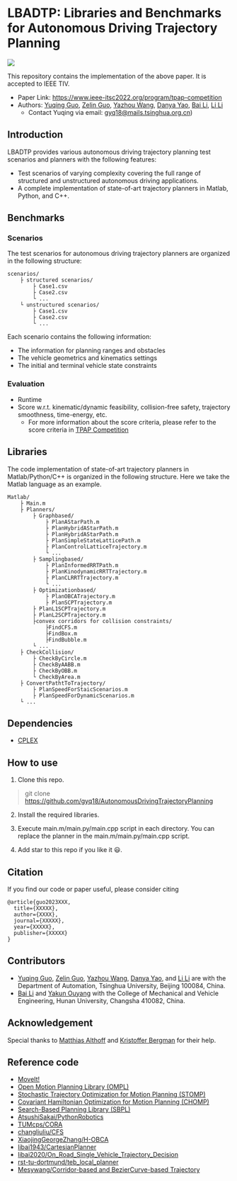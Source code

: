 # LBADTP: Libraries and Benchmarks for Autonomous Driving Trajectory Planning


![](./results/result.png)

This repository contains the implementation of the above paper. It is accepted to IEEE TIV.
- Paper Link: https://www.ieee-itsc2022.org/program/tpap-competition
- Authors: [Yuqing Guo](https://github.com/gyq18), [Zelin Guo](https://github.com/guozelin-ai), [Yazhou Wang](https://github.com/guozelin-ai), [Danya Yao](https://www.au.tsinghua.edu.cn/info/1076/1608.htm), [Bai Li](http://grjl.hnu.edu.cn/p/19232984984B4AF50942E7C9F74E071F), [Li Li](https://www.au.tsinghua.edu.cn/info/1096/1530.htm)
    - Contact Yuqing via email: gyq18@mails.tsinghua.org.cn)

## Introduction

LBADTP provides various autonomous driving trajectory planning test scenarios and planners with the following features:
- Test scenarios of varying complexity covering the full range of structured and unstructured autonomous driving applications.
- A complete implementation of state-of-art trajectory planners in Matlab, Python, and C++. 


## Benchmarks

### Scenarios
The test scenarios for autonomous driving trajectory planners are organized in the following structure:
```
scenarios/
    ├ structured scenarios/
        ├ Case1.csv
        ├ Case2.csv
        └ ...
    └ unstructured scenarios/
        ├ Case1.csv
        ├ Case2.csv
        └ ...
```
Each scenario contains the following information:
- The information for planning ranges and obstacles
- The vehicle geometrics and kinematics settings
- The initial and terminal vehicle state constraints

### Evaluation

- Runtime
- Score w.r.t. kinematic/dynamic feasibility, collision-free safety, trajectory smoothness, time-energy, etc.
   - For more information about the score criteria, please refer to the score criteria in  [TPAP Competition](https://www.ieee-itsc2022.org/program/tpap-competition)

## Libraries
The code implementation of state-of-art trajectory planners in Matlab/Python/C++ is organized in the following structure.
Here we take the Matlab language as an example.
```
Matlab/
    ├ Main.m
    ├ Planners/
        ├ Graphbased/
            ├ PlanAStarPath.m
            ├ PlanHybridAStarPath.m
            ├ PlanHybridAStarPath.m
            ├ PlanSimpleStateLatticePath.m
            ├ PlanControlLatticeTrajectory.m
            └ ...
        ├ Samplingbased/
            ├ PlanInformedRRTPath.m
            ├ PlanKinodynamicRRTTrajectory.m
            ├ PlanCLRRTTrajectory.m
            └ ...
        ├ Optimizationbased/
            ├ PlanOBCATrajectory.m
            ├ PlanSCPTrajectory.m
	    ├ PlanL1SCPTrajectory.m
	    ├ PlanL2SCPTrajectory.m
		├convex corridors for collision constraints/
		    ├FindCFS.m
		    ├FindBox.m
		    ├FindBubble.m
        └ ...
    ├ CheckCollision/
        ├ CheckByCircle.m
        ├ CheckByAABB.m
        ├ CheckByOBB.m
        └ CheckByArea.m
    ├ ConvertPathtToTrajectory/
        ├ PlanSpeedForStaicScenarios.m
        ├ PlanSpeedForDynamicScenarios.m
    └ ...
```
## Dependencies
- [CPLEX](https://www.ibm.com/analytics/cplex-optimizer)


## How to use

1. Clone this repo.

> git clone https://github.com/gyq18/AutonomousDrivingTrajectoryPlanning

2. Install the required libraries.

3. Execute main.m/main.py/main.cpp script in each directory. You can replace the planner in the main.m/main.py/main.cpp script.

4. Add star to this repo if you like it :smiley:. 


## Citation

If you find our code or paper useful, please consider citing
```
@article{guo2023XXX,
  title={XXXXX},
  author={XXXX},
  journal={XXXXX},
  year={XXXXX},
  publisher={XXXXX}
}
```

## Contributors
- [Yuqing Guo](https://github.com/gyq18), [Zelin Guo](https://github.com/guozelin-ai), [Yazhou Wang](https://github.com/guozelin-ai), [Danya Yao](https://www.au.tsinghua.edu.cn/info/1076/1608.htm), and [Li Li](https://www.au.tsinghua.edu.cn/info/1096/1530.htm) are with the Department of Automation, Tsinghua University, Beijing 100084, China.
- [Bai Li](https://github.com/libai1943) and [Yakun Ouyang](https://github.com/yakunouyang) with the College of Mechanical and Vehicle Engineering, Hunan
University, Changsha 410082, China.

## Acknowledgement

Special thanks to [Matthias Althoff](https://www.in.tum.de/i06/people/prof-dr-ing-matthias-althoff/) and [Kristoffer Bergman](http://users.isy.liu.se/rt/kribe48/) for their help.

## Reference code

- [MoveIt!](https://planners-benchmarking.readthedocs.io/en/latest/user_guide/2_motion_planners.html)
- [Open Motion Planning Library (OMPL)](http://ompl.kavrakilab.org/)
- [Stochastic Trajectory Optimization for Motion Planning (STOMP) ](http://wiki.ros.org/stomp_motion_planner)
- [Covariant Hamiltonian Optimization for Motion Planning (CHOMP)](https://www.ri.cmu.edu/pub_files/2009/5/icra09-chomp.pdf)
- [Search-Based Planning Library (SBPL)](http://wiki.ros.org/sbpl)
- [AtsushiSakai/PythonRobotics](https://github.com/AtsushiSakai/PythonRobotics)
- [TUMcps/CORA](https://github.com/TUMcps/CORA)
- [changliuliu/CFS](https://github.com/changliuliu/CFS)
- [XiaojingGeorgeZhang/H-OBCA](https://github.com/XiaojingGeorgeZhang/H-OBCA)
- [libai1943/CartesianPlanner](https://github.com/libai1943/CartesianPlanner)
- [libai2020/On_Road_Single_Vehicle_Trajectory_Decision](https://github.com/libai2020/On_Road_Single_Vehicle_Trajectory_Decision)
- [rst-tu-dortmund/teb_local_planner](https://github.com/rst-tu-dortmund/teb_local_planner)
- [Mesywang/Corridor-based and BezierCurve-based Trajectory](https://github.com/Mesywang/Motion-Planning-Algorithms/tree/master/HardConstraintTrajectoryOptimization)

